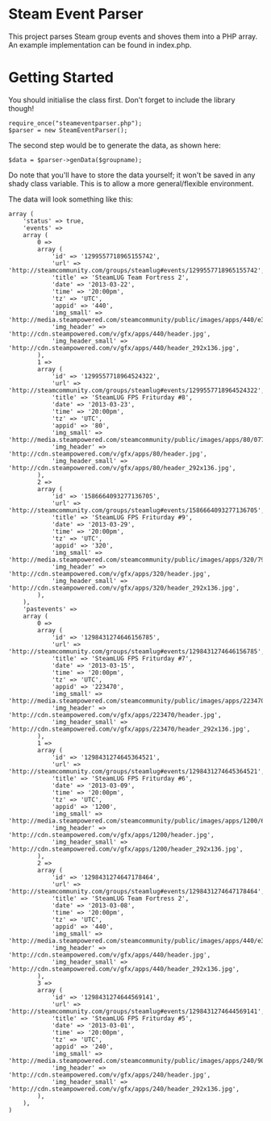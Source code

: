 Steam Event Parser
=====

This project parses Steam group events and shoves them into a PHP
array. An example implementation can be found in index.php.

Getting Started
=====

You should initialise the class first. Don't forget to include the library
though!

    require_once("steameventparser.php");
    $parser = new SteamEventParser();

The second step would be to generate the data, as shown here:

    $data = $parser->genData($groupname);

Do note that you'll have to store the data yourself; it won't be
saved in any shady class variable. This is to allow a more general/flexible
environment.

The data will look something like this:

    array (
        'status' => true,
        'events' => 
        array (
            0 => 
            array (
                'id' => '1299557718965155742',
                'url' => 'http://steamcommunity.com/groups/steamlug#events/1299557718965155742',
                'title' => 'SteamLUG Team Fortress 2',
                'date' => '2013-03-22',
                'time' => '20:00pm',
                'tz' => 'UTC',
                'appid' => '440',
                'img_small' => 'http://media.steampowered.com/steamcommunity/public/images/apps/440/e3f595a92552da3d664ad00277fad2107345f743.jpg',
                'img_header' => 'http://cdn.steampowered.com/v/gfx/apps/440/header.jpg',
                'img_header_small' => 'http://cdn.steampowered.com/v/gfx/apps/440/header_292x136.jpg',
            ),
            1 => 
            array (
                'id' => '1299557718964524322',
                'url' => 'http://steamcommunity.com/groups/steamlug#events/1299557718964524322',
                'title' => 'SteamLUG FPS Friturday #8',
                'date' => '2013-03-23',
                'time' => '20:00pm',
                'tz' => 'UTC',
                'appid' => '80',
                'img_small' => 'http://media.steampowered.com/steamcommunity/public/images/apps/80/077b050ef3e89cd84e2c5a575d78d53b54058236.jpg',
                'img_header' => 'http://cdn.steampowered.com/v/gfx/apps/80/header.jpg',
                'img_header_small' => 'http://cdn.steampowered.com/v/gfx/apps/80/header_292x136.jpg',
            ),
            2 => 
            array (
                'id' => '1586664093277136705',
                'url' => 'http://steamcommunity.com/groups/steamlug#events/1586664093277136705',
                'title' => 'SteamLUG FPS Friturday #9',
                'date' => '2013-03-29',
                'time' => '20:00pm',
                'tz' => 'UTC',
                'appid' => '320',
                'img_small' => 'http://media.steampowered.com/steamcommunity/public/images/apps/320/795e85364189511f4990861b578084deef086cb1.jpg',
                'img_header' => 'http://cdn.steampowered.com/v/gfx/apps/320/header.jpg',
                'img_header_small' => 'http://cdn.steampowered.com/v/gfx/apps/320/header_292x136.jpg',
            ),
        ),
        'pastevents' => 
        array (
            0 => 
            array (
                'id' => '1298431274646156785',
                'url' => 'http://steamcommunity.com/groups/steamlug#events/1298431274646156785',
                'title' => 'SteamLUG FPS Friturday #7',
                'date' => '2013-03-15',
                'time' => '20:00pm',
                'tz' => 'UTC',
                'appid' => '223470',
                'img_small' => 'http://media.steampowered.com/steamcommunity/public/images/apps/223470/059837f790367b171af255980c09614d71a34efe.jpg',
                'img_header' => 'http://cdn.steampowered.com/v/gfx/apps/223470/header.jpg',
                'img_header_small' => 'http://cdn.steampowered.com/v/gfx/apps/223470/header_292x136.jpg',
            ),
            1 => 
            array (
                'id' => '1298431274645364521',
                'url' => 'http://steamcommunity.com/groups/steamlug#events/1298431274645364521',
                'title' => 'SteamLUG FPS Friturday #6',
                'date' => '2013-03-09',
                'time' => '20:00pm',
                'tz' => 'UTC',
                'appid' => '1200',
                'img_small' => 'http://media.steampowered.com/steamcommunity/public/images/apps/1200/66519d69efc5b98bdafe61347db4ec8be01dff7b.jpg',
                'img_header' => 'http://cdn.steampowered.com/v/gfx/apps/1200/header.jpg',
                'img_header_small' => 'http://cdn.steampowered.com/v/gfx/apps/1200/header_292x136.jpg',
            ),
            2 => 
            array (
                'id' => '1298431274647178464',
                'url' => 'http://steamcommunity.com/groups/steamlug#events/1298431274647178464',
                'title' => 'SteamLUG Team Fortress 2',
                'date' => '2013-03-08',
                'time' => '20:00pm',
                'tz' => 'UTC',
                'appid' => '440',
                'img_small' => 'http://media.steampowered.com/steamcommunity/public/images/apps/440/e3f595a92552da3d664ad00277fad2107345f743.jpg',
                'img_header' => 'http://cdn.steampowered.com/v/gfx/apps/440/header.jpg',
                'img_header_small' => 'http://cdn.steampowered.com/v/gfx/apps/440/header_292x136.jpg',
            ),
            3 => 
            array (
                'id' => '1298431274644569141',
                'url' => 'http://steamcommunity.com/groups/steamlug#events/1298431274644569141',
                'title' => 'SteamLUG FPS Friturday #5',
                'date' => '2013-03-01',
                'time' => '20:00pm',
                'tz' => 'UTC',
                'appid' => '240',
                'img_small' => 'http://media.steampowered.com/steamcommunity/public/images/apps/240/9052fa60c496a1c03383b27687ec50f4bf0f0e10.jpg',
                'img_header' => 'http://cdn.steampowered.com/v/gfx/apps/240/header.jpg',
                'img_header_small' => 'http://cdn.steampowered.com/v/gfx/apps/240/header_292x136.jpg',
            ),
        ),
    )
